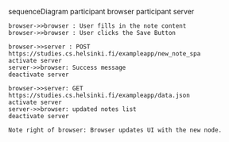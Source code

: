 sequenceDiagram
    participant browser
    participant server

    browser->>browser : User fills in the note content
    browser->>browser : User clicks the Save Button 

    browser->>server : POST https://studies.cs.helsinki.fi/exampleapp/new_note_spa
    activate server
    server->>browser: Success message
    deactivate server 

    browser->>server: GET https://studies.cs.helsinki.fi/exampleapp/data.json
    activate server 
    server->>browser: updated notes list
    deactivate server

    Note right of browser: Browser updates UI with the new node.